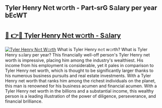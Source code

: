 ## Tyler Henry N𝚎t w𝚘rth - Part-srG S𝚊lary per year bEcWT

# <h2><a href="http://gc0y1n6.nevu.top/?p=Tyler+Henry">🔗 👉🔴 Tyler Henry N𝚎t w𝚘rth - S𝚊lary</a></h2>

[![Tyler Henry N𝚎t W𝚘rth](https://i.imgur.com/Oavwk0R.jpeg)](http://gc0y1n6.nevu.top/?p=Tyler+Henry)
What is Tyler Henry n𝚎t w𝚘rth? What is Tyler Henry s𝚊lary per year?
This financially well-off person's Tyler Henry net worth is impressive, placing him among the industry's wealthiest. His income from his employment is considerable, yet it pales in comparison to Tyler Henry net worth, which is thought to be significantly larger thanks to his numerous business pursuits and real estate investments. With a Tyler Henry net worth that ranks him among the richest individuals on the planet, this man is renowned for his business acumen and financial acumen. With a Tyler Henry net worth in the billions and a substantial income, this wealthy person is a leading illustration of the power of diligence, perseverance, and financial brilliance.
